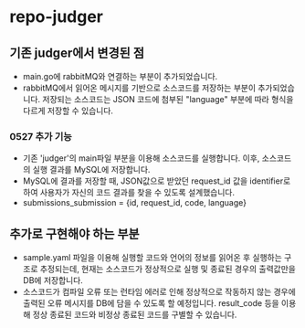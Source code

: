 # repo-judger
## 기존 judger에서 변경된 점
- main.go에 rabbitMQ와 연결하는 부분이 추가되었습니다.
- rabbitMQ에서 읽어온 메시지를 기반으로 소스코드를 저장하는 부분이 추가되었습니다. 저장되는 소스코드는 JSON 코드에 첨부된 "language" 부분에 따라 형식을 다르게 저장할 수 있습니다.

### 0527 추가 기능
- 기존 'judger'의 main파일 부분을 이용해 소스코드를 실행합니다. 이후, 소스코드의 실행 결과를 MySQL에 저장합니다.
- MySQL에 결과를 저장할 때, JSON값으로 받았던 request_id 값을 identifier로 하여 사용자가 자신의 코드 결과를 찾을 수 있도록 설계했습니다.
- submissions_submission = {id, request_id, code, language}

## 추가로 구현해야 하는 부분
- sample.yaml 파일을 이용해 실행할 코드와 언어의 정보를 읽어온 후 실행하는 구조로 추정되는데, 현재는 소스코드가 정상적으로 실행 및 종료된 경우의 출력값만을 DB에 저장합니다. 
- 소스코드가 컴파일 오류 또는 런타임 에러로 인해 정상적으로 작동하지 않는 경우에 출력된 오류 메시지를 DB에 담을 수 있도록 할 예정입니다. result_code 등을 이용해 정상 종료된 코드와 비정상 종료된 코드를 구별할 수 있습니다.
